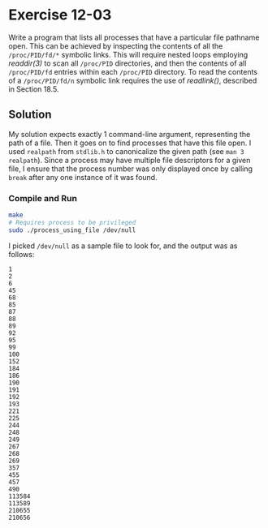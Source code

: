 # Exercise 12-03

Write a program that lists all processes that have a particular file pathname open.
This can be achieved by inspecting the contents of all the `/proc/PID/fd/*` symbolic
links. This will require nested loops employing *readdir(3)* to scan all `/proc/PID`
directories, and then the contents of all `/proc/PID/fd` entries within each `/proc/PID`
directory. To read the contents of a `/proc/PID/fd/n` symbolic link requires the use of
*readlink()*, described in Section 18.5.

## Solution

My solution expects exactly 1 command-line argument, representing the path of a file.
Then it goes on to find processes that have this file open. I used `realpath` from
`stdlib.h` to canonicalize the given path (see `man 3 realpath`). Since a process
may have multiple file descriptors for a given file, I ensure that the process
number was only displayed once by calling `break` after any one instance of it
was found.

### Compile and Run

```bash
make
# Requires process to be privileged
sudo ./process_using_file /dev/null
```

I picked `/dev/null` as a sample file to look for, and the output was as follows:

```
1
2
6
45
68
85
87
88
89
92
95
99
100
152
184
186
190
191
192
193
221
225
244
248
249
267
268
269
357
455
457
490
113584
113589
210655
210656
```
